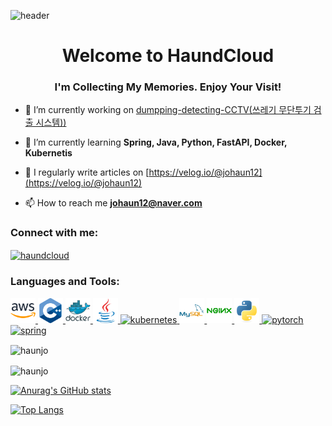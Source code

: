 ![header](https://capsule-render.vercel.app/api?type=Waving&color=auto&height=300&section=header&text=HaundCloud&fontSize=90)


<h1 align="center">Welcome to HaundCloud</h1>
<h3 align="center">I'm Collecting My Memories. Enjoy Your Visit!</h3>

- 🔭 I’m currently working on [dumpping-detecting-CCTV(쓰레기 무단투기 검출 시스템))](https://github.com/haunJo/dumping-detecting-CCTV)

- 🌱 I’m currently learning **Spring, Java, Python, FastAPI, Docker, Kubernetis**

- 📝 I regularly write articles on [https://velog.io/@johaun12](https://velog.io/@johaun12)

- 📫 How to reach me **johaun12@naver.com**

<h3 align="left">Connect with me:</h3>
<p align="left">
<a href="https://instagram.com/haundcloud" target="blank"><img align="center" src="https://raw.githubusercontent.com/rahuldkjain/github-profile-readme-generator/master/src/images/icons/Social/instagram.svg" alt="haundcloud" height="30" width="40" /></a>
</p>

<h3 align="left">Languages and Tools:</h3>
<p align="left"> <a href="https://aws.amazon.com" target="_blank" rel="noreferrer"> <img src="https://raw.githubusercontent.com/devicons/devicon/master/icons/amazonwebservices/amazonwebservices-original-wordmark.svg" alt="aws" width="40" height="40"/> </a> <a href="https://www.w3schools.com/cpp/" target="_blank" rel="noreferrer"> <img src="https://raw.githubusercontent.com/devicons/devicon/master/icons/cplusplus/cplusplus-original.svg" alt="cplusplus" width="40" height="40"/> </a> <a href="https://www.docker.com/" target="_blank" rel="noreferrer"> <img src="https://raw.githubusercontent.com/devicons/devicon/master/icons/docker/docker-original-wordmark.svg" alt="docker" width="40" height="40"/> </a> <a href="https://www.java.com" target="_blank" rel="noreferrer"> <img src="https://raw.githubusercontent.com/devicons/devicon/master/icons/java/java-original.svg" alt="java" width="40" height="40"/> </a> <a href="https://kubernetes.io" target="_blank" rel="noreferrer"> <img src="https://www.vectorlogo.zone/logos/kubernetes/kubernetes-icon.svg" alt="kubernetes" width="40" height="40"/> </a> <a href="https://www.mysql.com/" target="_blank" rel="noreferrer"> <img src="https://raw.githubusercontent.com/devicons/devicon/master/icons/mysql/mysql-original-wordmark.svg" alt="mysql" width="40" height="40"/> </a> <a href="https://www.nginx.com" target="_blank" rel="noreferrer"> <img src="https://raw.githubusercontent.com/devicons/devicon/master/icons/nginx/nginx-original.svg" alt="nginx" width="40" height="40"/> </a> <a href="https://www.python.org" target="_blank" rel="noreferrer"> <img src="https://raw.githubusercontent.com/devicons/devicon/master/icons/python/python-original.svg" alt="python" width="40" height="40"/> </a> <a href="https://pytorch.org/" target="_blank" rel="noreferrer"> <img src="https://www.vectorlogo.zone/logos/pytorch/pytorch-icon.svg" alt="pytorch" width="40" height="40"/> </a> <a href="https://spring.io/" target="_blank" rel="noreferrer"> <img src="https://www.vectorlogo.zone/logos/springio/springio-icon.svg" alt="spring" width="40" height="40"/> </a> </p>

<p><img align="center" src="https://github-readme-stats.vercel.app/api/top-langs?username=haunjo&show_icons=true&locale=en&layout=compact" alt="haunjo" /></p>

<p><img align="center" src="https://github-readme-streak-stats.herokuapp.com/?user=haunjo&" alt="haunjo" /></p>


[![Anurag's GitHub stats](https://github-readme-stats.vercel.app/api?username=HaunJo&show_icons=true&theme=radical)](https://github.com/anuraghazra/github-readme-stats)


[![Top Langs](https://github-readme-stats.vercel.app/api/top-langs/?username=HaunJo&layout=compact)](https://github.com/haunJo)
